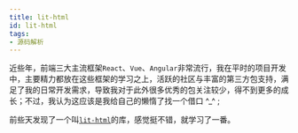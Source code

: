 ```yaml
---
title: lit-html
id: lit-html
tags:
- 源码解析
---
```

近些年，前端三大主流框架`React`、`Vue`、`Angular`非常流行，我在平时的项目开发中，主要精力都放在这些框架的学习之上，活跃的社区与丰富的第三方包支持，满足了我的日常开发需求，导致我对于此外很多优秀的包关注较少，得不到更多的成长；不过，我认为这应该是我给自己的懒惰了找一个借口 \^_^ ;

前些天发现了一个叫[`lit-html`](https://github.com/Polymer/lit-html)的库，感觉挺不错，就学习了一番。



















<!--stackedit_data:
eyJoaXN0b3J5IjpbLTc0MTkwNzE4Nyw1MDA0OTk1NTEsLTQyMT
I1MDIxNCwtMzQ5OTYzMjcxLC0xOTM3NDA4NDI1LDY1MDE5NDA1
OSwtNzgwNzY5ODQ1XX0=
-->